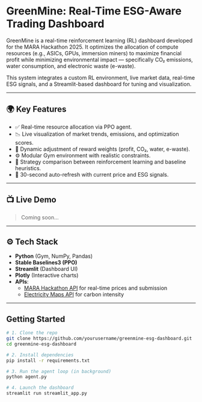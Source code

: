 # GreenMine: Real-Time ESG-Aware Trading Dashboard

GreenMine is a real-time reinforcement learning (RL) dashboard developed for the MARA Hackathon 2025. It optimizes the allocation of compute resources (e.g., ASICs, GPUs, immersion miners) to maximize financial profit while minimizing environmental impact — specifically CO₂ emissions, water consumption, and electronic waste (e-waste).

This system integrates a custom RL environment, live market data, real-time ESG signals, and a Streamlit-based dashboard for tuning and visualization.

---

## 🌍 Key Features

- ✅ Real-time resource allocation via PPO agent.
- 📉 Live visualization of market trends, emissions, and optimization scores.
- 🔁 Dynamic adjustment of reward weights (profit, CO₂, water, e-waste).
- ⚙️ Modular Gym environment with realistic constraints.
- 🧠 Strategy comparison between reinforcement learning and baseline heuristics.
- 🔄 30-second auto-refresh with current price and ESG signals.

---

## 📺 Live Demo

> Coming soon…

---

## ⚙️ Tech Stack

- **Python** (Gym, NumPy, Pandas)
- **Stable Baselines3 (PPO)**
- **Streamlit** (Dashboard UI)
- **Plotly** (Interactive charts)
- **APIs**:
  - [MARA Hackathon API](https://mara-hackathon-api.onrender.com) for real-time prices and submission
  - [Electricity Maps API](https://www.electricitymap.org/) for carbon intensity

---

## Getting Started

```bash
# 1. Clone the repo
git clone https://github.com/yourusername/greenmine-esg-dashboard.git
cd greenmine-esg-dashboard

# 2. Install dependencies
pip install -r requirements.txt

# 3. Run the agent loop (in background)
python agent.py

# 4. Launch the dashboard
streamlit run streamlit_app.py

